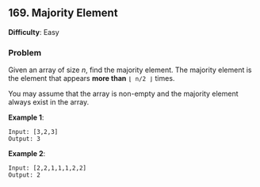 ## 169. Majority Element

**Difficulty**: Easy

### Problem

Given an array of size *n*, find the majority element. The majority element is the element that appears **more than** `⌊ n/2 ⌋` times.

You may assume that the array is non-empty and the majority element always exist in the array.

**Example 1**:

```
Input: [3,2,3]
Output: 3
```

**Example 2**:

```
Input: [2,2,1,1,1,2,2]
Output: 2
```
